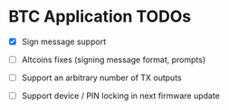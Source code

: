# BTC Application TODOs 

  - [X] Sign message support 
  - [ ] Altcoins fixes (signing message format, prompts)  
  - [ ] Support an arbitrary number of TX outputs   
  - [ ] Support device / PIN locking in next firmware update    

